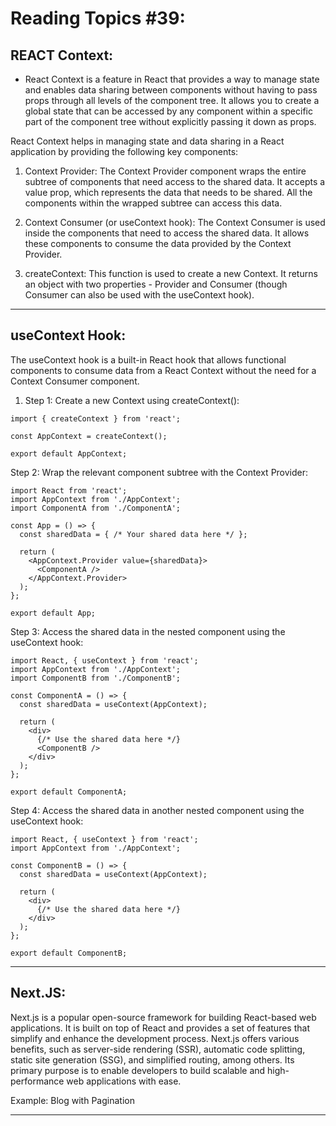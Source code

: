 # Reading Topics #39:


## REACT Context:

- React Context is a feature in React that provides a way to manage state and enables data sharing between components without having to pass props through all levels of the component tree. It allows you to create a global state that can be accessed by any component within a specific part of the component tree without explicitly passing it down as props.

React Context helps in managing state and data sharing in a React application by providing the following key components:

1. Context Provider: The Context Provider component wraps the entire subtree of components that need access to the shared data. It accepts a value prop, which represents the data that needs to be shared. All the components within the wrapped subtree can access this data.

2. Context Consumer (or useContext hook): The Context Consumer is used inside the components that need to access the shared data. It allows these components to consume the data provided by the Context Provider.

3. createContext: This function is used to create a new Context. It returns an object with two properties - Provider and Consumer (though Consumer can also be used with the useContext hook).

---
## useContext Hook:

The useContext hook is a built-in React hook that allows functional components to consume data from a React Context without the need for a Context Consumer component. 

1. Step 1: Create a new Context using createContext():
```
import { createContext } from 'react';

const AppContext = createContext();

export default AppContext;
```
Step 2: Wrap the relevant component subtree with the Context Provider:


```
import React from 'react';
import AppContext from './AppContext';
import ComponentA from './ComponentA';

const App = () => {
  const sharedData = { /* Your shared data here */ };

  return (
    <AppContext.Provider value={sharedData}>
      <ComponentA />
    </AppContext.Provider>
  );
};

export default App;
```
Step 3: Access the shared data in the nested component using the useContext hook:


```
import React, { useContext } from 'react';
import AppContext from './AppContext';
import ComponentB from './ComponentB';

const ComponentA = () => {
  const sharedData = useContext(AppContext);

  return (
    <div>
      {/* Use the shared data here */}
      <ComponentB />
    </div>
  );
};

export default ComponentA;
```

Step 4: Access the shared data in another nested component using the useContext hook:

```
import React, { useContext } from 'react';
import AppContext from './AppContext';

const ComponentB = () => {
  const sharedData = useContext(AppContext);

  return (
    <div>
      {/* Use the shared data here */}
    </div>
  );
};

export default ComponentB;
```

---

## Next.JS:

Next.js is a popular open-source framework for building React-based web applications. It is built on top of React and provides a set of features that simplify and enhance the development process. Next.js offers various benefits, such as server-side rendering (SSR), automatic code splitting, static site generation (SSG), and simplified routing, among others. Its primary purpose is to enable developers to build scalable and high-performance web applications with ease.

Example: Blog with Pagination

---